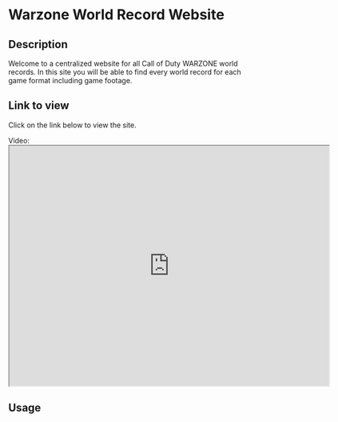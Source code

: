 # Warzone World Record Website

## Description

Welcome to a centralized website for all Call of Duty WARZONE world records. In this site you will be able to find every world record for each game format including game footage. 
 
## Link to view 

Click on the link below to view the site. 

Video: <iframe src="https://drive.google.com/file/d/1M3VohKEFunwj7pY5JSUuFVvNRdh9gdFs/preview" width="640" height="480"></iframe> 

## Usage

